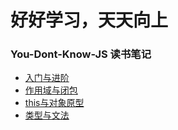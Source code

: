 # 好好学习，天天向上
### You-Dont-Know-JS 读书笔记
- [入门与进阶](https://github.com/JangGwa/blog-learn/issues/1)
- [作用域与闭包](https://github.com/JangGwa/blog-learn/issues/3)
- [this与对象原型](https://github.com/JangGwa/blog-learn/issues/4)
- [类型与文法](https://github.com/JangGwa/blog-learn/issues/5)
